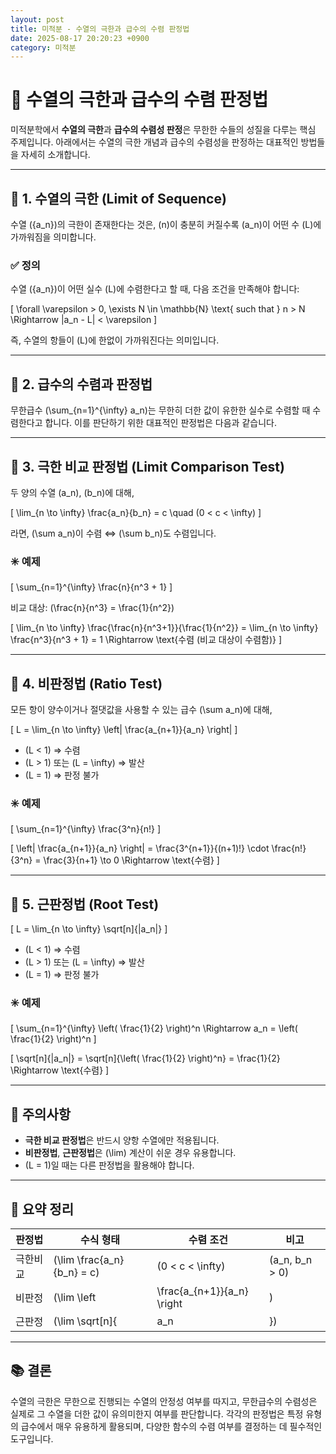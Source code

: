 ```yaml
---
layout: post
title: 미적분 - 수열의 극한과 급수의 수렴 판정법
date: 2025-08-17 20:20:23 +0900
category: 미적분
---
```

# 📘 수열의 극한과 급수의 수렴 판정법

미적분학에서 **수열의 극한**과 **급수의 수렴성 판정**은 무한한 수들의 성질을 다루는 핵심 주제입니다. 아래에서는 수열의 극한 개념과 급수의 수렴성을 판정하는 대표적인 방법들을 자세히 소개합니다.

---

## 📌 1. 수열의 극한 (Limit of Sequence)

수열 \(\{a_n\}\)의 극한이 존재한다는 것은, \(n\)이 충분히 커질수록 \(a_n\)이 어떤 수 \(L\)에 가까워짐을 의미합니다.

### ✅ 정의

수열 \(\{a_n\}\)이 어떤 실수 \(L\)에 수렴한다고 할 때, 다음 조건을 만족해야 합니다:

\[
\forall \varepsilon > 0, \exists N \in \mathbb{N} \text{ such that } n > N \Rightarrow |a_n - L| < \varepsilon
\]

즉, 수열의 항들이 \(L\)에 한없이 가까워진다는 의미입니다.

---

## 📌 2. 급수의 수렴과 판정법

무한급수 \(\sum_{n=1}^{\infty} a_n\)는 무한히 더한 값이 유한한 실수로 수렴할 때 수렴한다고 합니다. 이를 판단하기 위한 대표적인 판정법은 다음과 같습니다.

---

## 📘 3. 극한 비교 판정법 (Limit Comparison Test)

두 양의 수열 \(a_n\), \(b_n\)에 대해,

\[
\lim_{n \to \infty} \frac{a_n}{b_n} = c \quad (0 < c < \infty)
\]

라면, \(\sum a_n\)이 수렴 ⇔ \(\sum b_n\)도 수렴입니다.

### ✳️ 예제

\[
\sum_{n=1}^{\infty} \frac{n}{n^3 + 1}
\]

비교 대상: \(\frac{n}{n^3} = \frac{1}{n^2}\)

\[
\lim_{n \to \infty} \frac{\frac{n}{n^3+1}}{\frac{1}{n^2}} = \lim_{n \to \infty} \frac{n^3}{n^3 + 1} = 1
\Rightarrow \text{수렴 (비교 대상이 수렴함)}
\]

---

## 📘 4. 비판정법 (Ratio Test)

모든 항이 양수이거나 절댓값을 사용할 수 있는 급수 \(\sum a_n\)에 대해,

\[
L = \lim_{n \to \infty} \left| \frac{a_{n+1}}{a_n} \right|
\]

- \(L < 1\) ⇒ 수렴
- \(L > 1\) 또는 \(L = \infty\) ⇒ 발산
- \(L = 1\) ⇒ 판정 불가

### ✳️ 예제

\[
\sum_{n=1}^{\infty} \frac{3^n}{n!}
\]

\[
\left| \frac{a_{n+1}}{a_n} \right| = \frac{3^{n+1}}{(n+1)!} \cdot \frac{n!}{3^n} = \frac{3}{n+1} \to 0 \Rightarrow \text{수렴}
\]

---

## 📘 5. 근판정법 (Root Test)

\[
L = \lim_{n \to \infty} \sqrt[n]{|a_n|}
\]

- \(L < 1\) ⇒ 수렴
- \(L > 1\) 또는 \(L = \infty\) ⇒ 발산
- \(L = 1\) ⇒ 판정 불가

### ✳️ 예제

\[
\sum_{n=1}^{\infty} \left( \frac{1}{2} \right)^n \Rightarrow a_n = \left( \frac{1}{2} \right)^n
\]

\[
\sqrt[n]{|a_n|} = \sqrt[n]{\left( \frac{1}{2} \right)^n} = \frac{1}{2} \Rightarrow \text{수렴}
\]

---

## 🧠 주의사항

- **극한 비교 판정법**은 반드시 양항 수열에만 적용됩니다.
- **비판정법**, **근판정법**은 \(\lim\) 계산이 쉬운 경우 유용합니다.
- \(L = 1\)일 때는 다른 판정법을 활용해야 합니다.

---

## 📌 요약 정리

| 판정법 | 수식 형태 | 수렴 조건 | 비고 |
|--------|------------|-----------|------|
| 극한비교 | \(\lim \frac{a_n}{b_n} = c\) | \(0 < c < \infty\) | \(a_n, b_n > 0\) |
| 비판정 | \(\lim \left| \frac{a_{n+1}}{a_n} \right|\) | \(< 1\) | \(=1\)이면 불확정 |
| 근판정 | \(\lim \sqrt[n]{|a_n|}\) | \(< 1\) | \(=1\)이면 불확정 |

---

## 📚 결론

수열의 극한은 무한으로 진행되는 수열의 안정성 여부를 따지고, 무한급수의 수렴성은 실제로 그 수열을 더한 값이 유의미한지 여부를 판단합니다. 각각의 판정법은 특정 유형의 급수에서 매우 유용하게 활용되며, 다양한 함수의 수렴 여부를 결정하는 데 필수적인 도구입니다.